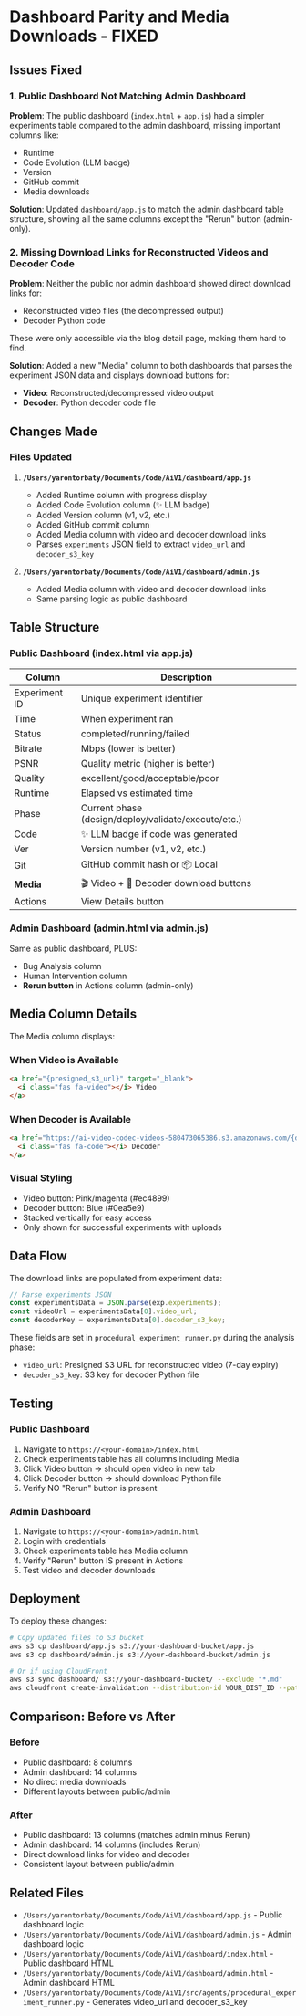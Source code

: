 # Dashboard Parity and Media Downloads - FIXED

## Issues Fixed

### 1. Public Dashboard Not Matching Admin Dashboard

**Problem**: The public dashboard (`index.html` + `app.js`) had a simpler experiments table compared to the admin dashboard, missing important columns like:
- Runtime
- Code Evolution (LLM badge)
- Version
- GitHub commit
- Media downloads

**Solution**: Updated `dashboard/app.js` to match the admin dashboard table structure, showing all the same columns except the "Rerun" button (admin-only).

### 2. Missing Download Links for Reconstructed Videos and Decoder Code

**Problem**: Neither the public nor admin dashboard showed direct download links for:
- Reconstructed video files (the decompressed output)
- Decoder Python code

These were only accessible via the blog detail page, making them hard to find.

**Solution**: Added a new "Media" column to both dashboards that parses the experiment JSON data and displays download buttons for:
- **Video**: Reconstructed/decompressed video output
- **Decoder**: Python decoder code file

## Changes Made

### Files Updated

1. **`/Users/yarontorbaty/Documents/Code/AiV1/dashboard/app.js`**
   - Added Runtime column with progress display
   - Added Code Evolution column (✨ LLM badge)
   - Added Version column (v1, v2, etc.)
   - Added GitHub commit column
   - Added Media column with video and decoder download links
   - Parses `experiments` JSON field to extract `video_url` and `decoder_s3_key`

2. **`/Users/yarontorbaty/Documents/Code/AiV1/dashboard/admin.js`**
   - Added Media column with video and decoder download links
   - Same parsing logic as public dashboard

## Table Structure

### Public Dashboard (index.html via app.js)

| Column | Description |
|--------|-------------|
| Experiment ID | Unique experiment identifier |
| Time | When experiment ran |
| Status | completed/running/failed |
| Bitrate | Mbps (lower is better) |
| PSNR | Quality metric (higher is better) |
| Quality | excellent/good/acceptable/poor |
| Runtime | Elapsed vs estimated time |
| Phase | Current phase (design/deploy/validate/execute/etc.) |
| Code | ✨ LLM badge if code was generated |
| Ver | Version number (v1, v2, etc.) |
| Git | GitHub commit hash or 📦 Local |
| **Media** | 🎬 Video + 💾 Decoder download buttons |
| Actions | View Details button |

### Admin Dashboard (admin.html via admin.js)

Same as public dashboard, PLUS:
- Bug Analysis column
- Human Intervention column  
- **Rerun button** in Actions column (admin-only)

## Media Column Details

The Media column displays:

### When Video is Available
```html
<a href="{presigned_s3_url}" target="_blank">
  <i class="fas fa-video"></i> Video
</a>
```

### When Decoder is Available
```html
<a href="https://ai-video-codec-videos-580473065386.s3.amazonaws.com/{decoder_key}" target="_blank">
  <i class="fas fa-code"></i> Decoder
</a>
```

### Visual Styling
- Video button: Pink/magenta (#ec4899)
- Decoder button: Blue (#0ea5e9)
- Stacked vertically for easy access
- Only shown for successful experiments with uploads

## Data Flow

The download links are populated from experiment data:

```javascript
// Parse experiments JSON
const experimentsData = JSON.parse(exp.experiments);
const videoUrl = experimentsData[0].video_url;
const decoderKey = experimentsData[0].decoder_s3_key;
```

These fields are set in `procedural_experiment_runner.py` during the analysis phase:
- `video_url`: Presigned S3 URL for reconstructed video (7-day expiry)
- `decoder_s3_key`: S3 key for decoder Python file

## Testing

### Public Dashboard
1. Navigate to `https://<your-domain>/index.html`
2. Check experiments table has all columns including Media
3. Click Video button → should open video in new tab
4. Click Decoder button → should download Python file
5. Verify NO "Rerun" button is present

### Admin Dashboard
1. Navigate to `https://<your-domain>/admin.html`
2. Login with credentials
3. Check experiments table has Media column
4. Verify "Rerun" button IS present in Actions
5. Test video and decoder downloads

## Deployment

To deploy these changes:

```bash
# Copy updated files to S3 bucket
aws s3 cp dashboard/app.js s3://your-dashboard-bucket/app.js
aws s3 cp dashboard/admin.js s3://your-dashboard-bucket/admin.js

# Or if using CloudFront
aws s3 sync dashboard/ s3://your-dashboard-bucket/ --exclude "*.md"
aws cloudfront create-invalidation --distribution-id YOUR_DIST_ID --paths "/*"
```

## Comparison: Before vs After

### Before
- Public dashboard: 8 columns
- Admin dashboard: 14 columns
- No direct media downloads
- Different layouts between public/admin

### After
- Public dashboard: 13 columns (matches admin minus Rerun)
- Admin dashboard: 14 columns (includes Rerun)
- Direct download links for video and decoder
- Consistent layout between public/admin

## Related Files

- `/Users/yarontorbaty/Documents/Code/AiV1/dashboard/app.js` - Public dashboard logic
- `/Users/yarontorbaty/Documents/Code/AiV1/dashboard/admin.js` - Admin dashboard logic
- `/Users/yarontorbaty/Documents/Code/AiV1/dashboard/index.html` - Public dashboard HTML
- `/Users/yarontorbaty/Documents/Code/AiV1/dashboard/admin.html` - Admin dashboard HTML
- `/Users/yarontorbaty/Documents/Code/AiV1/src/agents/procedural_experiment_runner.py` - Generates video_url and decoder_s3_key


